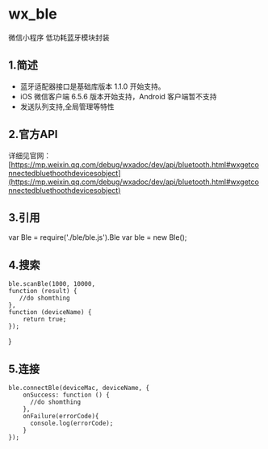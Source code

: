 # wx_ble
微信小程序 低功耗蓝牙模块封装
## 1.简述
 - 蓝牙适配器接口是基础库版本 1.1.0 开始支持。
 - iOS 微信客户端 6.5.6 版本开始支持，Android 客户端暂不支持
 - 发送队列支持,全局管理等特性

## 2.官方API
详细见官网：
[https://mp.weixin.qq.com/debug/wxadoc/dev/api/bluetooth.html#wxgetconnectedbluethoothdevicesobject](https://mp.weixin.qq.com/debug/wxadoc/dev/api/bluetooth.html#wxgetconnectedbluethoothdevicesobject)
## 3.引用
  var Ble = require('./ble/ble.js').Ble
  var ble = new Ble();
## 4.搜索
    ble.scanBle(1000, 10000,
    function (result) {
       //do shomthing
    },
    function (deviceName) {
        return true;
    });
  }

## 5.连接
    ble.connectBle(deviceMac, deviceName, {
        onSuccess: function () {
          //do shomthing
        },
        onFailure(errorCode){
          console.log(errorCode);
        }
    });
